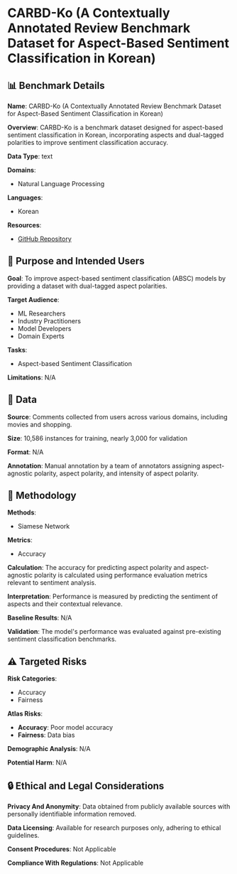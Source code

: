 # CARBD-Ko (A Contextually Annotated Review Benchmark Dataset for Aspect-Based Sentiment Classification in Korean)

## 📊 Benchmark Details

**Name**: CARBD-Ko (A Contextually Annotated Review Benchmark Dataset for Aspect-Based Sentiment Classification in Korean)

**Overview**: CARBD-Ko is a benchmark dataset designed for aspect-based sentiment classification in Korean, incorporating aspects and dual-tagged polarities to improve sentiment classification accuracy.

**Data Type**: text

**Domains**:
- Natural Language Processing

**Languages**:
- Korean

**Resources**:
- [GitHub Repository](https://github.com/e9t/nsmc)

## 🎯 Purpose and Intended Users

**Goal**: To improve aspect-based sentiment classification (ABSC) models by providing a dataset with dual-tagged aspect polarities.

**Target Audience**:
- ML Researchers
- Industry Practitioners
- Model Developers
- Domain Experts

**Tasks**:
- Aspect-based Sentiment Classification

**Limitations**: N/A

## 💾 Data

**Source**: Comments collected from users across various domains, including movies and shopping.

**Size**: 10,586 instances for training, nearly 3,000 for validation

**Format**: N/A

**Annotation**: Manual annotation by a team of annotators assigning aspect-agnostic polarity, aspect polarity, and intensity of aspect polarity.

## 🔬 Methodology

**Methods**:
- Siamese Network

**Metrics**:
- Accuracy

**Calculation**: The accuracy for predicting aspect polarity and aspect-agnostic polarity is calculated using performance evaluation metrics relevant to sentiment analysis.

**Interpretation**: Performance is measured by predicting the sentiment of aspects and their contextual relevance.

**Baseline Results**: N/A

**Validation**: The model's performance was evaluated against pre-existing sentiment classification benchmarks.

## ⚠️ Targeted Risks

**Risk Categories**:
- Accuracy
- Fairness

**Atlas Risks**:
- **Accuracy**: Poor model accuracy
- **Fairness**: Data bias

**Demographic Analysis**: N/A

**Potential Harm**: N/A

## 🔒 Ethical and Legal Considerations

**Privacy And Anonymity**: Data obtained from publicly available sources with personally identifiable information removed.

**Data Licensing**: Available for research purposes only, adhering to ethical guidelines.

**Consent Procedures**: Not Applicable

**Compliance With Regulations**: Not Applicable
